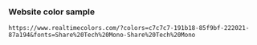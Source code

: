 ### Website color sample

```
https://www.realtimecolors.com/?colors=c7c7c7-191b18-85f9bf-222021-87a194&fonts=Share%20Tech%20Mono-Share%20Tech%20Mono
```
